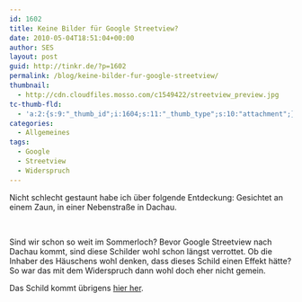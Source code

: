 ```yaml
---
id: 1602
title: Keine Bilder für Google Streetview?
date: 2010-05-04T18:51:04+00:00
author: SES
layout: post
guid: http://tinkr.de/?p=1602
permalink: /blog/keine-bilder-fur-google-streetview/
thumbnail:
  - http://cdn.cloudfiles.mosso.com/c1549422/streetview_preview.jpg
tc-thumb-fld:
  - 'a:2:{s:9:"_thumb_id";i:1604;s:11:"_thumb_type";s:10:"attachment";}'
categories:
  - Allgemeines
tags:
  - Google
  - Streetview
  - Widerspruch
---
```

Nicht schlecht gestaunt habe ich über folgende Entdeckung: Gesichtet an einem Zaun, in einer Nebenstraße in Dachau.

<img loading="lazy" src="/assets/2010/05/kein_streetview.jpg" alt="" title="kein_streetview"    srcset="/assets/2010/05/kein_streetview.jpg 606w, /assets/2010/05/kein_streetview-300x225.jpg 300w" sizes="(max-width: 606px) 100vw, 606px" />

Sind wir schon so weit im Sommerloch? Bevor Google Streetview nach Dachau kommt, sind diese Schilder wohl schon längst verrottet. Ob die Inhaber des Häuschens wohl denken, dass dieses Schild einen Effekt hätte? So war das mit dem Widerspruch dann wohl doch eher nicht gemein.

Das Schild kommt übrigens [hier her](https://www.datenschutzzentrum.de/geodaten/streetview.htm).
